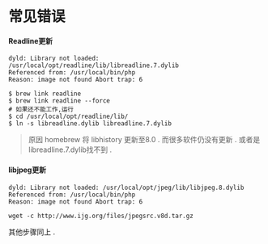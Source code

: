 # 常见错误

#### Readline更新

```
dyld: Library not loaded: /usr/local/opt/readline/lib/libreadline.7.dylib 
Referenced from: /usr/local/bin/php 
Reason: image not found Abort trap: 6
```

```
$ brew link readline
$ brew link readline --force
# 如果还不能工作,运行
$ cd /usr/local/opt/readline/lib/
$ ln -s libreadline.dylib libreadline.7.dylib
```

> 原因 homebrew 将 libhistory 更新至8.0 . 而很多软件仍没有更新 . 或者是libreadline.7.dylib找不到 .

#### libjpeg更新

```
dyld: Library not loaded: /usr/local/opt/jpeg/lib/libjpeg.8.dylib
Referenced from: /usr/local/bin/php 
Reason: image not found Abort trap: 6
```

```
wget -c http://www.ijg.org/files/jpegsrc.v8d.tar.gz
```

其他步骤同上 . 

